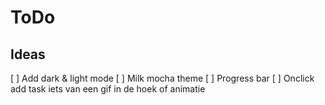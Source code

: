# ToDo

## Ideas
[ ] Add dark & light mode
[ ] Milk mocha theme
[ ] Progress bar
[ ] Onclick add task iets van een gif in de hoek of animatie